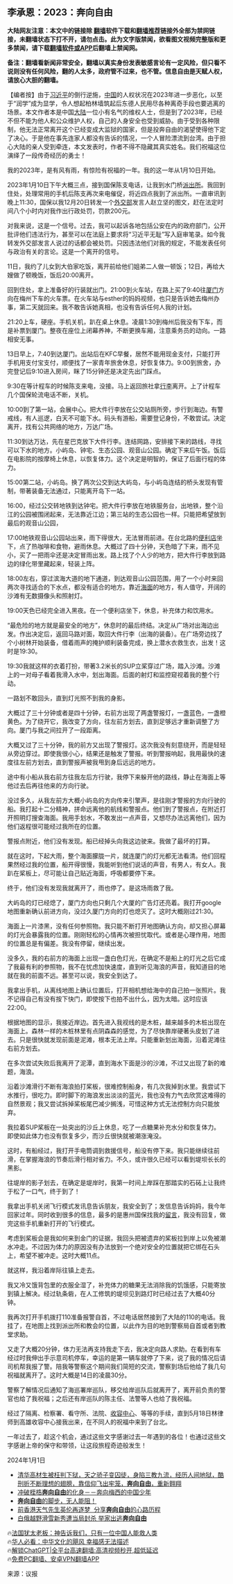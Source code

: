  <!-- 面包屑导航 --> <h2>李承恩：2023：奔向自由</h2> <p class="notice"><b>大陆网友注意：本文中的链接除 <a href="https://github.com/bannedbook/fanqiang" >翻墙</a>软件下载和<a href="https://github.com/killgcd/justmysocks/blob/master/README.md">翻墙推荐</a>链接外全部为禁网链接，未翻墙状态下打不开，请勿点击。此为文字版禁闻，欲看图文视频完整版和更多禁闻，请下载<a href="https://github.com/bannedbook/fanqiang">翻墙软件或APP</a>后翻墙上禁闻网。</p><p>备注：翻墙看新闻非常安全，翻墙以真实身份发表敏感言论有一定风险，但只看不说则没有任何风险，翻的人太多，政府管不过来，也不管。信息自由是天赋人权，请放心大胆的翻墙。</b></p>  <div class="entry"> <p id="conimg">【编者按】由于<a href="https://www.bannedbook.org/bnews/tag/%e4%b9%a0%e8%bf%91%e5%b9%b3/" class="st_tag internal_tag" rel="tag" title="标签 习近平 下的日志">习近平</a>的倒行逆施，<span class='wp_keywordlink_affiliate'><a href="https://www.bannedbook.org/" title="中国" target="_blank">中国</a></span>的人权状况在2023年进一步恶化，以至于“润学”成为显学，令人想起柏林墙筑起后东德人民用尽各种离奇手段也要逃离的场景。本文作者本是中国<span class='wp_keywordlink_affiliate'><a href="https://www.bannedbook.org/" title="大陆" target="_blank">大陆</a></span>一位小有名气的维权人士，但是到了2023年，已经不但不能为他人和公众维护人权，自己的人身安全也受到威胁。由于受到各种限制，他无法正常离开这个已经变成大监狱的国家，但是投奔自由的渴望使得他下定了决心。于是他在事先连家人都没有告诉的情况，一个人冒险漂流到台湾。由于担心大陆的亲人受到牵连，本文发表时，作者不得不隐藏其真实姓名。我们祝福这位演绎了一段传奇经历的勇士！</p> <p>我的2023年，是有风有雨，有惊险有祝福的一年。我的这一年从1月10日开始。</p> <p>2023年1月10日下午大概三点，接到国保陈支电话，让我到水门桥<a href="https://www.bannedbook.org/bnews/tag/%e6%b4%be%e5%87%ba%e6%89%80/" class="st_tag internal_tag" rel="tag" title="标签 派出所 下的日志">派出所</a>。我回到住处，处理常用的手机后陈支再次来电催促，将近四点我到了派出所。一直审讯到晚上11:30，国保以我12月20日转发一个<a href="https://www.bannedbook.org/bnews/tag/%E5%A4%96%E4%BA%A4%E9%83%A8/" class="st_tag internal_tag" rel="tag" title="标签 外交部 下的日志">外交部</a>发言人赵立坚的图文，赶在法定时间八个小时内对我作出行政处罚，罚款200元。</p> <p>对我来说，这是一个信号。过去，我可以起诉各地包括公安在内的政府部门，公开批评他们违法行为，甚至可以在法庭上要求将“习近平无耻”写入庭审笔录。如今我转发外交部发言人说过的话都会被处罚。只因违法他们对我的规定，不能发表任何与政治有关的言论。这是一个离开的信号。</p> <p>11日，我约了儿女到大伯家吃饭，离开前给他们姐弟二人做一顿饭；12日，再给大嫂做了顿晚饭，饭后20:00离开。</p> <p>回到住处，拿上准备好的行装就出门。21:00到火车站，在路上买了9:40往<a href="https://www.bannedbook.org/bnews/tag/%E5%8E%A6%E9%97%A8/" class="st_tag internal_tag" rel="tag" title="标签 厦门 下的日志">厦门</a>方向在梅州下车的火车票。在火车站与esther的妈妈视频，也只是告诉她去梅州办事，第二天就回来。我不敢告诉她真相，也没有告诉任何人我的计划。</p> <p>21:20上车，硬座。手机关机，趴在桌上休息。凌晨1:30到梅州后我没有下车，而是补票到厦门。整夜在座位上闭幕养神，不断更换车厢，注意乘务员的动向。一路相安无事。</p> <p>13日早上，7:40到达厦门。出站后在KFC早餐，居然不能用现金支付，只能打开手机用支付宝支付，顺便找了一家青年旅舍休息，好恢复体力。9:00到旅舍，办完登记后9:10进入房间，眯了15分钟还是决定先出门踩点。</p> <p>9:30在等计程车的时候陈支来电，没接。马上返回旅社拿<a href="https://www.bannedbook.org/bnews/tag/%E8%A1%8C%E6%9D%8E/" class="st_tag internal_tag" rel="tag" title="标签 行李 下的日志">行李</a>离开。上了计程车几个国保轮流电话不断，关机。</p> <p>10:00到了第一站，会展中心。把大件行李放在公交站厕所旁，步行到海边。有警戒线，有人巡逻，白天不可能下水。码头有游船，需要登记身份，不敢尝试。决定离开，找有公共网络的地方，万达广场。</p> <p>11:30到达万达，先在星巴克放下大件行李。连结网路，安排接下来的路线，寻找可以下水的地方。小屿岛、钟宅、生态公园、观音山公园。确定下来后午饭。饭后在电影院的按摩椅上休息，以恢复体力。这个决定是明智的，保证了后面行程的体力。</p> <p>15:00第二站，小屿岛。换了两次公交到达大屿岛，与小屿岛连结的桥头发现有管制，带著装备无法通过，只能离开岛下一站。</p> <p>16:00，经过公交转地铁到达钟宅。把大件行李放在地铁服务台，出地铁，整个沿江的公园被围闭起来，无法靠近江边；第三站的生态公园也一样。只能把希望放到最后的观音山公园，</p> <p>17:00地铁观音山公园站出来，雨下得很大，无法冒雨前进。在台北路的<a href="https://www.bannedbook.org/bnews/tag/%E4%BE%BF%E5%88%A9%E5%BA%97/" class="st_tag internal_tag" rel="tag" title="标签 便利店 下的日志">便利店</a>坐下，点了热咖啡和食物，避雨休息。大概过了四十分钟，天色暗了下来，雨不见小，买了一把雨伞还是决定冒雨出发。路上找了个人少的地方，把大件行李放到路边的绿化带里藏起来，轻装上阵。</p> <p>18:00左右，穿过滨海大道的地下通道，到达观音山公园范围，用了一个小时来回两次寻找适合的下水点，都没有适合的地方。靠近<a href="https://www.bannedbook.org/bnews/tag/%E6%B5%B7%E9%9D%A2/" class="st_tag internal_tag" rel="tag" title="标签 海面 下的日志">海面</a>的地方，有人值守，开阔的沙滩有无数摄像头和照射灯。</p> <p>19:00天色已经完全进入黑夜。在一个便利店坐下，休息，补充体力和饮用水。</p> <p>“最危险的地方就是最安全的地方”，休息时的最后终结。决定从广场对出海边出发。作出决定后，返回马路对面，取回大件行李（出海的装备）。在广场旁边找了个小树林开始装备，借着雨声的掩护顺利装备完成，换上潜水衣救生衣，出发！这时是19:30。</p> <p>19:30我就这样的衣着打扮，带著3.2米长的SUP立桨穿过广场，踏入沙滩。沙滩上的一对母子看着我滑入水中，划出海面。后面的射灯和监控窥视着我的整个行动。</p> <p>一路划不敢回头，直到灯光照不到我的身影。</p> <p>大概过了三十分钟或者是四十分钟，右前方出现了两盏警报灯，一盏蓝色，一盏橙黄色。为了绕开它，我改变了方向，往左前方划去，直到足够远才重新调整了方向。厦门与我之间拉开了一段距离。</p> <p>大概又过了三十分钟，我的前方又出现了警报灯。这次我没有刻意绕开，而是轻轻从旁边穿过。即使我很小心，结果还是触发了警报。听到警报响起，我用最快的速度往左前方划去，直到警报声被我甩到身后远远的地方。</p> <p>途中有小船从我右前方往我左后方行驶，我停下来躲开他的路线，静止在海面上等他过去后再往他来的方向行驶。</p> <p>没过多久，从我左前方大概小屿岛的方向传来引擎声，是往刚才警报的方向行驶的船。我打起十二分精神，拼命远离他的航线和警报点。他们到了警报点，在附近打开照明灯搜查海面。我用手划水，不敢发出一点声音，又想尽办法远离他们，因为他们返程很可能经过我所在的位置。</p> <p>警报点附近，他们没有发现。船已经掉头向我这边驶来。我做了最坏的打算。</p>  <p>就在这时，下起大雨，整个海面朦胧一片，就连厦门的灯光都无法看清。他们回程果然经过我的位置，船开得很慢，我能听到他们说话的声音，有男人，有女人。我趴在桨板上，尽可能让自己贴近海面，呼吸都要停下来。</p> <p>终于，他们没有发现我就离开了，雨也停了。是这场雨救了我。</p> <p>大屿岛的灯已经熄了，厦门方向也只剩几个大厦的广告灯还亮着。我打开google地图重新确认前进方向，没过久厦门方向的灯也熄灭了。这时大概刚过21:30。</p> <p>海面上一片漆黑，没有任何参照物。我只能不断打开地图确认方向，却又担心屏幕的灯光会暴露我的位置。刚刚轻松的心情再次被担忧取代。或者是心理作用，地图的位置总是有偏差。我没有停留，继续出发。</p> <p>没多久，我的右前方的海面上出现一盏白色灯光，在确定不是船上的灯光之后它成了我最有利的参照物，我不在忧虑加快速度，直到听见海浪的声音，我知道目的地就在我的前面不远。甚至可以说，我安全到达了。</p> <p>我拿出手机，从离线地图上确认位置后，打开相机想给海中的自己拍一张照片。我不记得自己有没有按下快门，即使按下也拍不出什么，因为太暗。这时应该22:00。</p> <p>根据地图的显示，我接近岸边。首先进入我视线的是木桩，越来越多的木桩出现在海面上。森林一样的木桩林里有点阴森森的感觉，为了尽快靠岸硬著头皮划了进去。只是很快就发现前面是泥滩，根本无法上岸。只能重新划出海面，沿着泥滩往右前方划去。</p> <p>在多次尝试失败后我离开了泥潭，直到海水下面是沙的沙滩，不过又出现了新的难题，海浪。</p> <p>沿着沙滩滑行不断有海浪拍打桨板，很难控制船身，有几次我掉到水里。我尝试下水推行，很吃力。即时脚下的海浪发出淡淡的蓝光，我也没有力气去欣赏这难得的自然景观；我又尝试拆掉桨板尾巴减少搁浅，可惜这种方式无法控制方向只能放弃。</p> <p>我拉着SUP桨板在一处突出的沙丘上休息，吃了一点糖果补充水分和恢复体力。即使如此体力也没有恢复多少，而沙丘很快就被潮涨淹没。</p> <p>这时，有船经过，我打开手电筒调到救援信号，船没有停下来。我只能继续往前滑，在掌握海浪的节奏后滑行相对省力。不久，或许很久已经可以看到堤坝长长的黑影。</p> <p>往堤岸的影子划去，在确定是堤岸时，我第一时间上岸踩在那踏实的石砳上让我终于松了一口气，终于到了！</p>  <p>我拿出手机关闭飞行模式发讯息告诉朋友，我安全到了；发信息告诉妈妈，我今年回家过年。同时收到很多的信息，最多的是惠州国保找我的<span class='wp_keywordlink'><a href="https://www.bannedbook.org/bnews/tougao/" title="留言" target="_blank">留言</a></span>，我没有回复，做完这些手机重新打开的飞行模式。</p> <p>考虑到桨板会是我如何来到金门的证据，我回头把被遗弃的桨板拉到岸上以免被潮水冲走。不过因为体力的原因没有办法放到一个绝对安全的位置就把它绑在石头上，希望不被冲走。这时大概11点。</p> <p>就这样，我沿着岸际往镇上走去。</p> <p>我又冷又饿背包里的衣服全湿了，补充体力的糖果无法消除我的饥饿感，只能寄放到镇上解决。经过轨条砦，在人工修筑的堤坝见到路灯时已经过去了大概40分钟。</p> <p>我再次打开手机拨打110准备报警自首，不过电话居然接到了大陆的110的电话。我挂了，在地图上找到派出所和教会的位置，以此作为目的地到警察局自首或者到教堂求助。</p> <p>又走了大概20分钟，体力无法再支持我走下去，我决定向路人求助。在看到有车经过时我伸出手示意司机停车，幸运的是第一辆车就停了下来，说了我的情况后请司机帮我报了警。陪我等警察这个期间我们简短的交流，警察到场后他给了我几句祝福就离开了。这时大概是14日的凌晨30分。</p> <p>警察了解情况后通知了海巡署岸巡队，移交给岸巡队后就离开了，离开前负责的警官也给了我祝福；之后还有岸巡队的陈主任、法警等人也给了我祝福。</p> <p>经过了隔离、检察署、看守所、法院、<a href="https://www.bannedbook.org/bnews/tag/%E6%94%B6%E5%AE%B9%E4%B8%AD%E5%BF%83/" class="st_tag internal_tag" rel="tag" title="标签 收容中心 下的日志">收容中心</a>、等等的手续，直到5月18日林律师到高雄收容中心接我出来，在不同人的祝福中来到了台北。</p> <p>一年过去了，趁这个机会，通过这些文字感谢过去一年遇到的各位！也通过这些文字感谢上帝的保守和带领，让这段旅程奇迹般发生！</p> <p>2024年1月1日</p> <!--<div id="taboola-mid-1"></div>--><ul class='op-related-articles' title='相关阅读'> <li><a href='https://www.bannedbook.org/bnews/sohnews/20230924/1937990.html' target='_blank'>清华高材生被枉判下狱，天之骄子变囚徒，身陷三教九流，经历人间地狱，酷刑折不断理想的翅膀，靠信仰飞出牢笼，<b>奔向自由</b>，重新翱翔</a></li> <li><a href='https://www.bannedbook.org/bnews/ccpdope/20230626/1900753.html' target='_blank'>冲破桎梏<b>奔向自由</b>的化身－－奔向梅西的中国少年</a></li> <li><a href='https://www.bannedbook.org/bnews/bannedvideo/20221106/1807446.html' target='_blank'><b>奔向自由</b>的脚步，无人能阻！</a></li> <li><a href='https://www.bannedbook.org/bnews/headline/20220315/1705138.html' target='_blank'>前香港天气先生英伦再逐梦  分享<b>奔向自由</b>的心路历程</a></li> <li><a href='https://www.bannedbook.org/bnews/comments/20220210/1690058.html' target='_blank'>白俄越野滑雪新秀遭当局封杀 举家出逃<b>奔向自由</b></a></li> </ul> <p class="texttj"> 🔥<a href="https://www.bannedbook.org/bnews/ssgc/20230219/1850782.html" target="_blank">法国犹太老板：神告诉我们，只有一位中国人能救人类</a><br/> 🔥<a href="https://www.bannedbook.org/bnews/comments/20220220/1694796.html" target="_blank">华人必看：中华文化的飓风 幸福感无法描述</a><br/> 🔥<a href="https://github.com/bannedbook/fanqiang/wiki/V2ray%E6%9C%BA%E5%9C%BA" target="_blank">解锁ChatGPT|全平台高速翻墙:高清视频秒开,超低延迟</a><br/> 🔥<a href="https://github.com/bannedbook/fanqiang/wiki/%E7%A6%81%E9%97%BB%E7%BD%91%E5%AE%89%E5%8D%93%E7%BF%BB%E5%A2%99%E6%96%B0%E9%97%BBAPP" target="_blank">免费PC翻墙、安卓VPN翻墙APP</a><br/> </p><p class="src-info">来源：议报 </p> <a name='sharetosocial'></a> <div style="margin-bottom:5px;padding-bottom:5px;clear:both"> <div id="archive-pix-1" class="banner-ads"> <!-- AuctionX Display platform tag START --> <div id="27602x728x90x621x_ADSLOT1" clicktrack="%%CLICK_URL_ESC%%"></div>  <!-- AuctionX Display platform tag END --> </div> <div id="archive-pix-2" class="banner-ads"> <!-- AuctionX Display platform tag START --> <div id="27556x300x250x621x_ADSLOT1" clicktrack="%%CLICK_URL_ESC%%" style="margin:0 auto;text-align:center"></div>  <!-- AuctionX Display platform tag END --> </div> </div>  <div id="archive-pix-1" class="banner-ads"> <!-- AuctionX Display platform tag START --> <div id="27603x728x90x621x_ADSLOT1" clicktrack="%%CLICK_URL_ESC%%"></div>  <!-- AuctionX Display platform tag END --> </div> </div><!--END ENTRY--> 